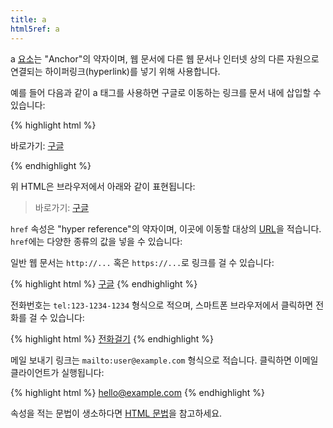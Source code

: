 ```yaml
---
title: a
html5ref: a
---
```

a [요소](/docs/HTML_Element.html)는 "Anchor"의 약자이며, 웹 문서에 다른 웹 문서나 인터넷 상의 다른 자원으로 연결되는 하이퍼링크(hyperlink)를 넣기 위해 사용합니다.

예를 들어 다음과 같이 a 태그를 사용하면 구글로 이동하는 링크를 문서 내에 삽입할 수 있습니다:

{% highlight html %}
<p>
    바로가기: <a href="http://www.google.com">구글</a>
</p>
{% endhighlight %}

위 HTML은 브라우저에서 아래와 같이 표현됩니다:

>   바로가기: [구글](http://www.google.com)

``href`` 속성은 "hyper reference"의 약자이며, 이곳에 이동할 대상의 [URL](/docs/URL.html)을 적습니다. ``href``에는 다양한 종류의 값을 넣을 수 있습니다:

일반 웹 문서는 ``http://...`` 혹은 ``https://...``로 링크를 걸 수 있습니다:

{% highlight html %}
<a href="http://www.google.com">구글</a>
{% endhighlight %}

전화번호는 ``tel:123-1234-1234`` 형식으로 적으며, 스마트폰 브라우저에서 클릭하면 전화를 걸 수 있습니다:

{% highlight html %}
<a href="tel:010-1234-1234">전화걸기</a>
{% endhighlight %}

메일 보내기 링크는 ``mailto:user@example.com`` 형식으로 적습니다. 클릭하면 이메일 클라이언트가 실행됩니다:

{% highlight html %}
<a href="mailto:hello@example.com">hello@example.com</a>
{% endhighlight %}

속성을 적는 문법이 생소하다면 [HTML 문법](/docs/HTML_syntax.html)을 참고하세요.
